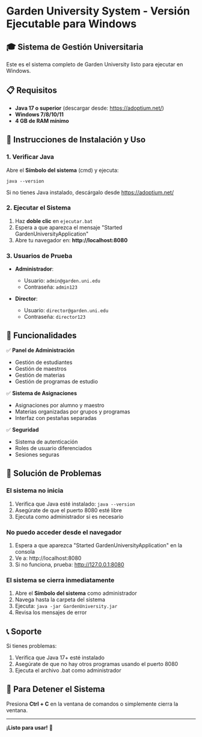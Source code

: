 # Garden University System - Versión Ejecutable para Windows

## 🎓 Sistema de Gestión Universitaria

Este es el sistema completo de Garden University listo para ejecutar en Windows.

## 📋 Requisitos

- **Java 17 o superior** (descargar desde: https://adoptium.net/)
- **Windows 7/8/10/11**
- **4 GB de RAM mínimo**

## 🚀 Instrucciones de Instalación y Uso

### 1. Verificar Java
Abre el **Símbolo del sistema** (cmd) y ejecuta:
```
java --version
```
Si no tienes Java instalado, descárgalo desde https://adoptium.net/

### 2. Ejecutar el Sistema
1. Haz **doble clic** en `ejecutar.bat`
2. Espera a que aparezca el mensaje "Started GardenUniversityApplication"
3. Abre tu navegador en: **http://localhost:8080**

### 3. Usuarios de Prueba
- **Administrador**: 
  - Usuario: `admin@garden.uni.edu`
  - Contraseña: `admin123`
  
- **Director**: 
  - Usuario: `director@garden.uni.edu`
  - Contraseña: `director123`

## 🎯 Funcionalidades

✅ **Panel de Administración**
- Gestión de estudiantes
- Gestión de maestros
- Gestión de materias
- Gestión de programas de estudio

✅ **Sistema de Asignaciones**
- Asignaciones por alumno y maestro
- Materias organizadas por grupos y programas
- Interfaz con pestañas separadas

✅ **Seguridad**
- Sistema de autenticación
- Roles de usuario diferenciados
- Sesiones seguras

## 🔧 Solución de Problemas

### El sistema no inicia
1. Verifica que Java esté instalado: `java --version`
2. Asegúrate de que el puerto 8080 esté libre
3. Ejecuta como administrador si es necesario

### No puedo acceder desde el navegador
1. Espera a que aparezca "Started GardenUniversityApplication" en la consola
2. Ve a: http://localhost:8080
3. Si no funciona, prueba: http://127.0.0.1:8080

### El sistema se cierra inmediatamente
1. Abre el **Símbolo del sistema** como administrador
2. Navega hasta la carpeta del sistema
3. Ejecuta: `java -jar GardenUniversity.jar`
4. Revisa los mensajes de error

## 📞 Soporte

Si tienes problemas:
1. Verifica que Java 17+ esté instalado
2. Asegúrate de que no hay otros programas usando el puerto 8080
3. Ejecuta el archivo .bat como administrador

## 🛑 Para Detener el Sistema

Presiona **Ctrl + C** en la ventana de comandos o simplemente cierra la ventana.

---

**¡Listo para usar!** 🎉
